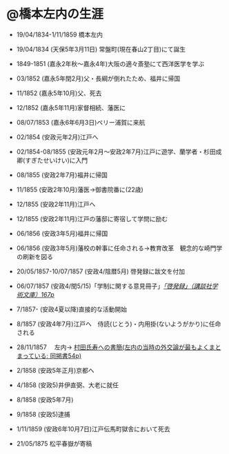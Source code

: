 @橋本左内の生涯
===============

- 19/04/1834-1/11/1859 橋本左内
- 19/04/1834 (天保5年3月11日) 常盤町(現在春山2丁目)にて誕生
- 1849-1851 (嘉永2年秋〜嘉永4年)大阪の適々斎塾にて西洋医学を学ぶ
- 03/1852 (嘉永5年閏2月)父・長綱が倒れたため、福井に帰国
- 11/1852 (嘉永5年10月)父、死去
- 12/1852 (嘉永5年11月)家督相続、藩医に
- 08/07/1853 (嘉永6年6月3日)ペリー浦賀に来航
- 02/1854 (安政元年2月)江戸へ
- 02/1854-08/1855 (安政元年2月〜安政2年7月)江戸に遊学、蘭学者・杉田成卿(すぎたせいけい)に入門
- 08/1855 (安政2年7月)福井に帰国
- 11/1855 (安政2年10月)藩医→御書院番に(22歳)
- 12/1855 (安政2年11月)江戸へ
- 12/1855 (安政2年11月)江戸の藩邸に寄宿して学問に励む
- 06/1856 (安政3年5月)福井に帰国
- 06/1856 (安政3年5月)藩校の幹事に任命される→教育改革　観念的な崎門学の刷新を図る

- 20/05/1857-10/07/1857 (安政4/陰暦5月) 啓発録に跋文を付加
- 06/07/1857 (安政4/閏5/15)「学制に関する意見冊子」[*「啓発録」（講談社学術文庫）167p*](https://app.box.com/s/oryzo01k31shmcc1xairf8watn9gt0xh)
- 7/1857- (安政4夏以降)直接的な活動開始
- 8/1857 (安政4年7月)江戸へ　侍読(じとう)・内用掛(ないようがかり)に任命される
- 28/11/1857 　左内→ [村田氏寿への書簡(左内の当時の外交論が最もよくまとまっている:
同掲書54p)](https://app.box.com/s/891ehiezemrwq9oosyunyggoy0ojnq5b)
- 2/1858 (安政5年正月)京都へ
- 4/1858 (安政5)井伊直弼、大老に就任
- 8/1858 (安政5年7月)
- 9/1858 (安政5)逮捕
- 1/11/1859 (安政6年10月7日)江戸伝馬町獄舎において死去

- 21/05/1875 松平春嶽が寄稿
